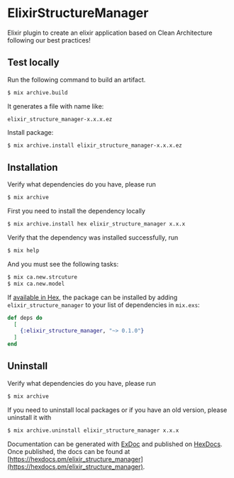 # ElixirStructureManager

Elixir plugin to create an elixir application based on Clean Architecture following our best practices!

## Test locally

Run the following command to build an artifact.

```bash
$ mix archive.build
```

It generates a file with name like:

```
elixir_structure_manager-x.x.x.ez
```

Install package:
```bash
$ mix archive.install elixir_structure_manager-x.x.x.ez
``` 

## Installation

Verify what dependencies do you have, please run
```bash
$ mix archive
```

First you need to install the dependency locally

```bash
$ mix archive.install hex elixir_structure_manager x.x.x
```

Verify that the dependency was installed successfully, run

```bash
$ mix help
```

And you must see the following tasks:
```bash
$ mix ca.new.strcuture
$ mix ca.new.model
```

If [available in Hex](https://hex.pm/docs/publish), the package can be installed
by adding `elixir_structure_manager` to your list of dependencies in `mix.exs`:

```elixir
def deps do
  [
    {:elixir_structure_manager, "~> 0.1.0"}
  ]
end
```

## Uninstall
Verify what dependencies do you have, please run
```bash
$ mix archive
```

If you need to uninstall local packages or if you have an old version, please uninstall it with

```bash
$ mix archive.uninstall elixir_structure_manager x.x.x
```

Documentation can be generated with [ExDoc](https://github.com/elixir-lang/ex_doc)
and published on [HexDocs](https://hexdocs.pm). Once published, the docs can
be found at [https://hexdocs.pm/elixir_structure_manager](https://hexdocs.pm/elixir_structure_manager).

